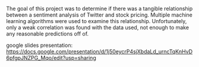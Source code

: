 The goal of this project was to determine if there was a tangible relationship between a sentiment analysis of Twitter and stock pricing. Multiple machine learning algorithms were used to examine this relationship. Unfortunately, only a weak correlation was found with the data used, not enough to make any reasonable predictions off of.

google slides presentation: https://docs.google.com/presentation/d/1j50eycrP4sjXbdaLd_urncTqKnHvD6pfgpJNZPG_Mqo/edit?usp=sharing
